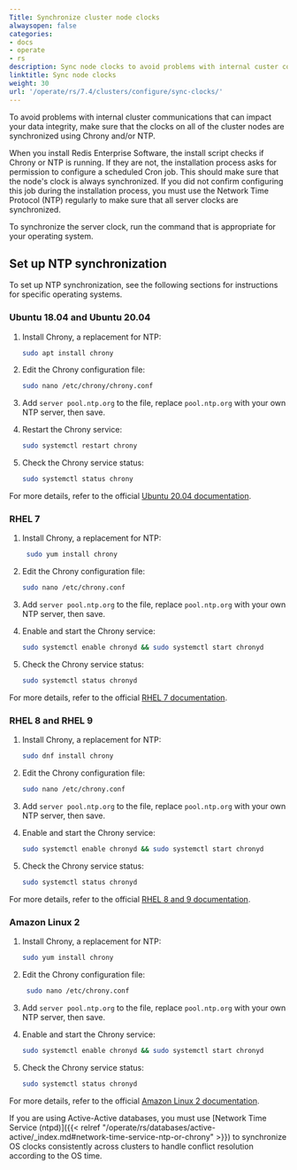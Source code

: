```yaml
---
Title: Synchronize cluster node clocks
alwaysopen: false
categories:
- docs
- operate
- rs
description: Sync node clocks to avoid problems with internal custer communication.
linktitle: Sync node clocks
weight: 30
url: '/operate/rs/7.4/clusters/configure/sync-clocks/'
---
```

To avoid problems with internal cluster communications that can impact your data integrity,
make sure that the clocks on all of the cluster nodes are synchronized using Chrony and/or NTP.

When you install Redis Enterprise Software,
the install script checks if Chrony or NTP is running.
If they are not, the installation process asks for permission to configure a scheduled Cron job.
This should make sure that the node's clock is always synchronized.
If you did not confirm configuring this job during the installation process,
you must use the Network Time Protocol (NTP) regularly to make sure that all server clocks are synchronized.

To synchronize the server clock, run the command that is appropriate for your operating system.

## Set up NTP synchronization

To set up NTP synchronization, see the following sections for instructions for specific operating systems.

### Ubuntu 18.04 and Ubuntu 20.04

1. Install Chrony, a replacement for NTP:
   ```sh
   sudo apt install chrony
   ```
   
1. Edit the Chrony configuration file:
   ```sh
   sudo nano /etc/chrony/chrony.conf
   ```

1. Add `server pool.ntp.org` to the file, replace `pool.ntp.org` with your own NTP server, then save.

1. Restart the Chrony service: 
   ```sh
   sudo systemctl restart chrony
   ```

1. Check the Chrony service status:
   ```sh
   sudo systemctl status chrony
   ```
   
For more details, refer to the official [Ubuntu 20.04 documentation](https://ubuntu.com/server/docs/network-ntp).

### RHEL 7

1. Install Chrony, a replacement for NTP:
   ```sh
    sudo yum install chrony
   ```

1. Edit the Chrony configuration file:
   ```sh
   sudo nano /etc/chrony.conf
   ```

1. Add `server pool.ntp.org` to the file, replace `pool.ntp.org` with your own NTP server, then save.

1. Enable and start the Chrony service:
   ```sh 
   sudo systemctl enable chronyd && sudo systemctl start chronyd
   ```

1. Check the Chrony service status:
   ```sh
   sudo systemctl status chronyd
   ```

For more details, refer to the official [RHEL 7 documentation](https://access.redhat.com/documentation/en-us/red_hat_enterprise_linux/7/html/system_administrators_guide/ch-configuring_ntp_using_the_chrony_suite#sect-Using_chrony).

### RHEL 8 and RHEL 9

1. Install Chrony, a replacement for NTP:
   ```sh
   sudo dnf install chrony
   ```

1. Edit the Chrony configuration file:
   ```sh
   sudo nano /etc/chrony.conf
   ```

1. Add `server pool.ntp.org` to the file, replace `pool.ntp.org` with your own NTP server, then save.

1. Enable and start the Chrony service:
   ```sh
   sudo systemctl enable chronyd && sudo systemctl start chronyd
   ```

1. Check the Chrony service status:
   ```sh
   sudo systemctl status chronyd
   ```

For more details, refer to the official [RHEL 8 and 9 documentation](https://access.redhat.com/documentation/en-us/red_hat_enterprise_linux/8/html/configuring_basic_system_settings/configuring-time-synchronization_configuring-basic-system-settings).

### Amazon Linux 2

1. Install Chrony, a replacement for NTP:
   ```sh
   sudo yum install chrony
   ```

1. Edit the Chrony configuration file:
   ```sh
    sudo nano /etc/chrony.conf
   ```

1. Add `server pool.ntp.org` to the file, replace `pool.ntp.org` with your own NTP server, then save.

1. Enable and start the Chrony service:
   ```sh
   sudo systemctl enable chronyd && sudo systemctl start chronyd
   ```

1. Check the Chrony service status:
   ```sh
   sudo systemctl status chronyd
   ```

For more details, refer to the official [Amazon Linux 2 documentation](https://docs.aws.amazon.com/AWSEC2/latest/UserGuide/set-time.html).

If you are using Active-Active databases, you must use [Network Time Service (ntpd)]({{< relref "/operate/rs/databases/active-active/_index.md#network-time-service-ntp-or-chrony" >}})
to synchronize OS clocks consistently across clusters to handle conflict resolution according to the OS time.
